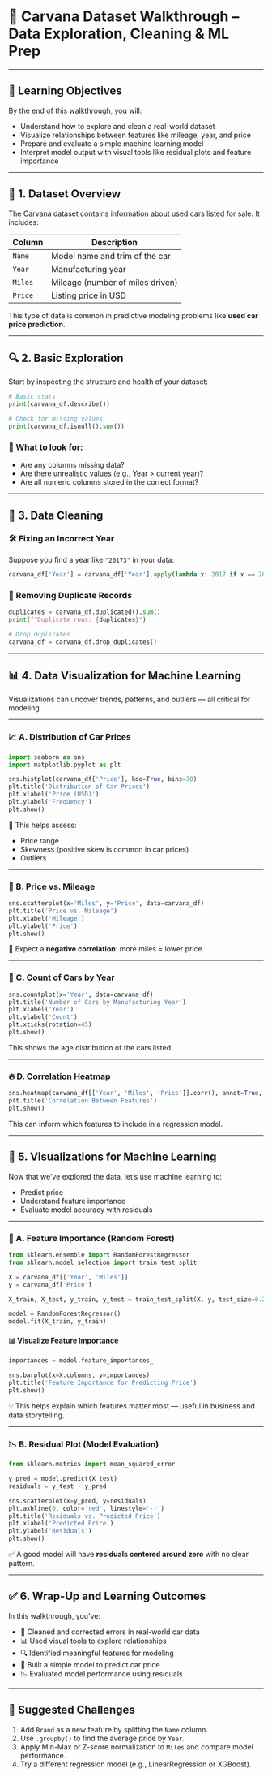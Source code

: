 
# 🚗 Carvana Dataset Walkthrough – Data Exploration, Cleaning & ML Prep

---

## 🎯 **Learning Objectives**

By the end of this walkthrough, you will:

* Understand how to explore and clean a real-world dataset
* Visualize relationships between features like mileage, year, and price
* Prepare and evaluate a simple machine learning model
* Interpret model output with visual tools like residual plots and feature importance

---

## 📄 1. Dataset Overview

The Carvana dataset contains information about used cars listed for sale. It includes:

| Column  | Description                      |
| ------- | -------------------------------- |
| `Name`  | Model name and trim of the car   |
| `Year`  | Manufacturing year               |
| `Miles` | Mileage (number of miles driven) |
| `Price` | Listing price in USD             |

This type of data is common in predictive modeling problems like **used car price prediction**.

---

## 🔍 2. Basic Exploration

Start by inspecting the structure and health of your dataset:

```python
# Basic stats
print(carvana_df.describe())

# Check for missing values
print(carvana_df.isnull().sum())
```

### 📌 What to look for:

* Are any columns missing data?
* Are there unrealistic values (e.g., Year > current year)?
* Are all numeric columns stored in the correct format?

---

## 🧹 3. Data Cleaning

### 🛠️ Fixing an Incorrect Year

Suppose you find a year like `"20173"` in your data:

```python
carvana_df['Year'] = carvana_df['Year'].apply(lambda x: 2017 if x == 20173 else x)
```

### 🔁 Removing Duplicate Records

```python
duplicates = carvana_df.duplicated().sum()
print(f"Duplicate rows: {duplicates}")

# Drop duplicates
carvana_df = carvana_df.drop_duplicates()
```

---

## 📊 4. Data Visualization for Machine Learning

Visualizations can uncover trends, patterns, and outliers — all critical for modeling.

---

### 📈 A. Distribution of Car Prices

```python
import seaborn as sns
import matplotlib.pyplot as plt

sns.histplot(carvana_df['Price'], kde=True, bins=30)
plt.title('Distribution of Car Prices')
plt.xlabel('Price (USD)')
plt.ylabel('Frequency')
plt.show()
```

🔎 This helps assess:

* Price range
* Skewness (positive skew is common in car prices)
* Outliers

---

### 🔧 B. Price vs. Mileage

```python
sns.scatterplot(x='Miles', y='Price', data=carvana_df)
plt.title('Price vs. Mileage')
plt.xlabel('Mileage')
plt.ylabel('Price')
plt.show()
```

🧠 Expect a **negative correlation**: more miles = lower price.

---

### 📅 C. Count of Cars by Year

```python
sns.countplot(x='Year', data=carvana_df)
plt.title('Number of Cars by Manufacturing Year')
plt.xlabel('Year')
plt.ylabel('Count')
plt.xticks(rotation=45)
plt.show()
```

This shows the age distribution of the cars listed.

---

### 🔥 D. Correlation Heatmap

```python
sns.heatmap(carvana_df[['Year', 'Miles', 'Price']].corr(), annot=True, cmap='coolwarm')
plt.title('Correlation Between Features')
plt.show()
```

This can inform which features to include in a regression model.

---

## 🧠 5. Visualizations for Machine Learning

Now that we’ve explored the data, let’s use machine learning to:

* Predict price
* Understand feature importance
* Evaluate model accuracy with residuals

---

### 🧪 A. Feature Importance (Random Forest)

```python
from sklearn.ensemble import RandomForestRegressor
from sklearn.model_selection import train_test_split

X = carvana_df[['Year', 'Miles']]
y = carvana_df['Price']

X_train, X_test, y_train, y_test = train_test_split(X, y, test_size=0.2, random_state=42)

model = RandomForestRegressor()
model.fit(X_train, y_train)
```

#### 📊 Visualize Feature Importance

```python
importances = model.feature_importances_

sns.barplot(x=X.columns, y=importances)
plt.title('Feature Importance for Predicting Price')
plt.show()
```

💡 This helps explain which features matter most — useful in business and data storytelling.

---

### 📉 B. Residual Plot (Model Evaluation)

```python
from sklearn.metrics import mean_squared_error

y_pred = model.predict(X_test)
residuals = y_test - y_pred

sns.scatterplot(x=y_pred, y=residuals)
plt.axhline(0, color='red', linestyle='--')
plt.title('Residuals vs. Predicted Price')
plt.xlabel('Predicted Price')
plt.ylabel('Residuals')
plt.show()
```

✅ A good model will have **residuals centered around zero** with no clear pattern.

---

## ✅ 6. Wrap-Up and Learning Outcomes

In this walkthrough, you’ve:

* 🧼 Cleaned and corrected errors in real-world car data
* 📊 Used visual tools to explore relationships
* 🔍 Identified meaningful features for modeling
* 🤖 Built a simple model to predict car price
* 📉 Evaluated model performance using residuals

---

## 🧩 Suggested Challenges

1. Add `Brand` as a new feature by splitting the `Name` column.
2. Use `.groupby()` to find the average price by `Year`.
3. Apply Min-Max or Z-score normalization to `Miles` and compare model performance.
4. Try a different regression model (e.g., LinearRegression or XGBoost).

